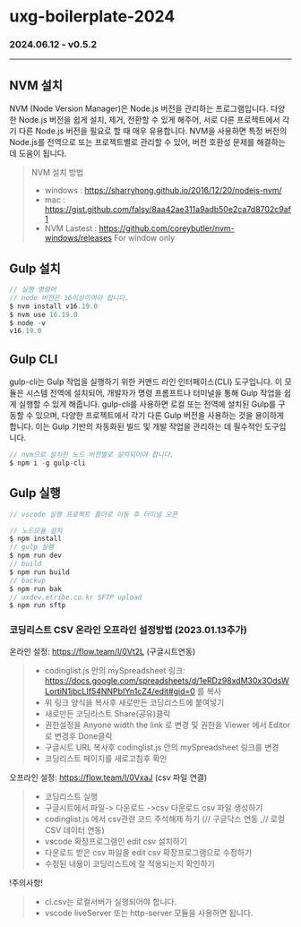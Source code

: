 # uxg-boilerplate-2024

### 2024.06.12 - v0.5.2

---

## NVM 설치

NVM (Node Version Manager)은 Node.js 버전을 관리하는 프로그램입니다. 다양한 Node.js 버전을 쉽게 설치, 제거, 전환할 수 있게 해주어, 서로 다른 프로젝트에서 각기 다른 Node.js 버전을 필요로 할 때 매우 유용합니다. NVM을 사용하면 특정 버전의 Node.js를 전역으로 또는 프로젝트별로 관리할 수 있어, 버전 호환성 문제를 해결하는 데 도움이 됩니다.

> NVM 설치 방법
>
> - windows : https://sharryhong.github.io/2016/12/20/nodejs-nvm/
> - mac : https://gist.github.com/falsy/8aa42ae311a9adb50e2ca7d8702c9af1
> - NVM Lastest : https://github.com/coreybutler/nvm-windows/releases For window only

## Gulp 설치

```js
// 실행 명령어
// node 버전은 16이상이여야 합니다.
$ nvm install v16.19.0
$ nvm use 16.19.0
$ node -v
v16.19.0
```

## Gulp CLI

gulp-cli는 Gulp 작업을 실행하기 위한 커맨드 라인 인터페이스(CLI) 도구입니다. 이 모듈은 시스템 전역에 설치되어, 개발자가 명령 프롬프트나 터미널을 통해 Gulp 작업을 쉽게 실행할 수 있게 해줍니다. gulp-cli를 사용하면 로컬 또는 전역에 설치된 Gulp를 구동할 수 있으며, 다양한 프로젝트에서 각기 다른 Gulp 버전을 사용하는 것을 용이하게 합니다. 이는 Gulp 기반의 자동화된 빌드 및 개발 작업을 관리하는 데 필수적인 도구입니다.

```js
// nvm으로 설치한 노드 버전별로 설치되어야 합니다.
$ npm i -g gulp-cli
```

## Gulp 실행

```js
// vscode 실행 프로젝트 폴더로 이동 후 터미널 오픈

// 노드모듈 설치
$ npm install
// gulp 실행
$ npm run dev
// build
$ npm run build
// backup
$ npm run bak
// uxdev.etribe.co.kr SFTP upload
$ npm run sftp
```

### 코딩리스트 CSV 온라인 오프라인 설정방법 (2023.01.13추가)

온라인 설정: https://flow.team/l/0Vt2L (구글시트연동)

> - codinglist.js 안의 mySpreadsheet 링크: https://docs.google.com/spreadsheets/d/1eRDz98xdM30x3OdsWLortiN1jbcLIf54NNPbIYn1cZ4/edit#gid=0 를 복사
> - 위 링크 양식을 복사후 새로만든 코딩리스트에 붙여넣기
> - 새로만든 코딩리스트 Share(공유)클릭
> - 권한설정을 Anyone width the link 로 변경 및 권한을 Viewer 에서 Editor로 변경후 Done클릭
> - 구글시트 URL 복사후 codinglist.js 안의 mySpreadsheet 링크를 변경
> - 코딩리스트 페이지를 새로고침후 확인

오프라인 설정: https://flow.team/l/0VxaJ (csv 파일 연결)

> - 코딩리스트 실행
> - 구글시트에서 파일-> 다운로드 ->csv 다운로드 csv 파일 생성하기
> - codinglist.js 에서 csv관련 코드 주석해제 하기 (// 구글닥스 연동 ,// 로컬 CSV 데이터 연동)
> - vscode 확장프로그램인 edit csv 설치하기
> - 다운로드 받은 csv 파일을 edit csv 확장프로그램으로 수정하기
> - 수정된 내용이 코딩리스트에 잘 적용되는지 확인하기

!주의사항!

> - cl.csv는 로컬서버가 실행되어야 합니다.
> - vscode liveServer 또는 http-server 모듈을 사용하면 됩니다.
